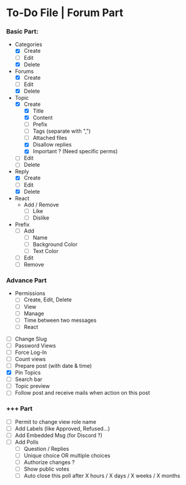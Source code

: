 # To-Do File | Forum Part

### Basic Part:
- Categories
    - [x] Create
    - [ ] Edit
    - [x] Delete
- Forums
    - [x] Create
    - [ ] Edit
    - [x] Delete
- Topic
    - [x] Create
      - [x] Title
      - [x] Content
      - [ ] Prefix
      - [ ] Tags (separate with ",")
      - [ ] Attached files
      - [x] Disallow replies
      - [x] Important ? (Need specific perms)
    - [ ] Edit
    - [ ] Delete
- Reply
    - [x] Create
    - [ ] Edit
    - [x] Delete
- React
    - Add / Remove
        - [ ] Like
        - [ ] Dislike
- Prefix
    - [ ] Add
      - [ ] Name
      - [ ] Background Color
      - [ ] Text Color
    - [ ] Edit
    - [ ] Remove

### Advance Part
- Permissions
    - [ ] Create, Edit, Delete
    - [ ] View
    - [ ] Manage
    - [ ] Time between two messages
    - [ ] React
- [ ] Change Slug
- [ ] Password Views
- [ ] Force Log-In
- [ ] Count views
- [ ] Prepare post (with date & time)
- [x] Pin Topics
- [ ] Search bar
- [ ] Topic preview
- [ ] Follow post and receive mails when action on this post

### +++ Part
- [ ] Permit to change view role name
- [ ] Add Labels (like Approved, Refused...)
- [ ] Add Embedded Msg (for Discord ?)
- [ ] Add Polls
  - [ ] Question / Replies
  - [ ] Unique choice OR multiple choices
  - [ ] Authorize changes ?
  - [ ] Show public votes
  - [ ] Auto close this poll after X hours / X days / X weeks / X months